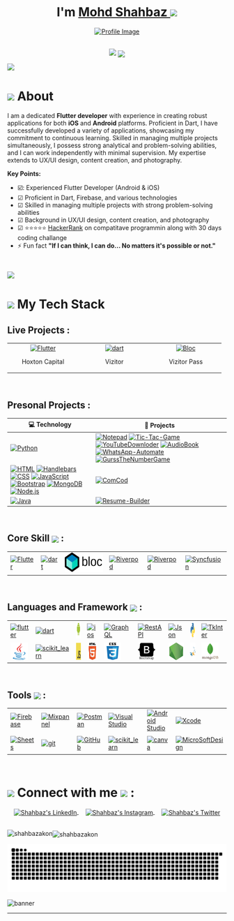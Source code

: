<!--Top Banner with Nanem-->
<div align="center">
  <h1 align="center">I'm <a href="https://github.com/shahbazakon"> Mohd Shahbaz <img src="https://github.com/shahbazakon/shahbazakon/assets/57652434/cb6becf2-9d7a-488d-99ce-c8f9e4d4461c" height="70px"> </h1>
  <img src="https://user-images.githubusercontent.com/57652434/123544706-1e540b00-d772-11eb-8d74-28947acc4595.png" alt="Profile Image">
</div>
    
<br>

<!--Running Text-->
<p align="center">
  <a href="https://github.com/DenverCoder1/readme-typing-svg"></a>
  <img src="https://github.com/shahbazakon/shahbazakon/assets/57652434/c0177661-7787-4fe2-a73d-7c4710cf850e" height="70px">
  <img align="center" src="https://readme-typing-svg.herokuapp.com?font=Sofia+Sans&color=3c4c56&size=40&lines=Syntax+is+the+brush;logic+is+the+art;Code+your+masterpiece;"/>
</p>
<a href="https://www.youtube.com/watch?v=dQw4w9WgXcQ"><img src="https://user-images.githubusercontent.com/73097560/115834477-dbab4500-a447-11eb-908a-139a6edaec5c.gif"></a>

<!--About-->
<!--------------------------------------------------------------------------------------------------------------------------------------------------------------------------->
 # <img src="https://github.com/shahbazakon/shahbazakon/assets/57652434/de305b15-43b6-4d5f-9a81-867c3e5eff50" height="60px"> About

 I am a dedicated **Flutter developer** with experience in creating robust applications for both **iOS** and **Android** platforms. Proficient in Dart, I have successfully developed a variety of applications, showcasing my commitment to continuous learning. Skilled in managing multiple projects simultaneously, I possess strong analytical and problem-solving abilities, and I can work independently with minimal supervision. My expertise extends to UX/UI design, content creation, and photography.

**Key Points:**
* ☑️: Experienced Flutter Developer (Android & iOS)
* ☑ Proficient in Dart, Firebase, and various technologies
* ☑ Skilled in managing multiple projects with strong problem-solving abilities
* ☑ Background in UX/UI design, content creation, and photography
* ☑ ⭐⭐⭐⭐⭐ [HackerRank](https://www.hackerrank.com/profile/Shahbaz_Akon) on compatitave programmin along with 30 days coding challange 
* ⚡ Fun fact **"If I can think, I can do... No matters it's possible or not."** 
 <br>

<a href="https://www.youtube.com/watch?v=dQw4w9WgXcQ"><img src="https://user-images.githubusercontent.com/73097560/115834477-dbab4500-a447-11eb-908a-139a6edaec5c.gif"></a>

<!--My Tech Stack-->
<!--------------------------------------------------------------------------------------------------------------------------------------------------------------------------->
# <img src="https://github.com/shahbazakon/shahbazakon/assets/57652434/0d9dfde2-ba5e-4bca-95a6-9e31cac85018" height="60px"> My Tech Stack

## Live Projects :

<table align="center">
    <tbody>
            <td align="center" width="150">
                <a href="https://play.google.com/store/apps/details?id=com.hoxtoncapital.hoxtoncapital" target="_blank">
                    <img src="https://github.com/shahbazakon/shahbazakon/assets/57652434/bab0b964-a2d6-4ef3-a15b-3c4671039e91" alt="Flutter" height="60"/>
                </a>
                     <p align="center" >Hoxton Capital</p>
            </td>
        <td align="center" width="150">
                <a href="https://play.google.com/store/apps/details?id=com.vizitor.app" target="_blank">
                    <img src="https://github.com/shahbazakon/shahbazakon/assets/57652434/2b30bbbd-cdc0-4d41-a5dc-73ce57737f5f" alt="dart" height="50"/>
                </a>
                 <p align="center" >Vizitor</p>
            </td>
            <td align="center" width="150">
                <a href="https://play.google.com/store/apps/details?id=com.vizitor.pass" target="_blank">
                    <img src="https://github.com/shahbazakon/shahbazakon/assets/57652434/28692673-71c5-4c8d-b9ee-842b16dfd8ed" alt="Bloc" height="50"/>
                </a>
                      <p align="center" >Vizitor Pass</p>
            </td>
    </tbody>
</table>
<br>

## Presonal Projects :
| 💻 **Technology** | 🚀 **Projects** |
|-|-|
| [![Python](https://img.shields.io/static/v1?label=&message=Python&color=3C78A9&logo=python&logoColor=FFFFFF)](https://www.python.org/) | [![Notepad](https://img.shields.io/static/v1?label=&message=Notepad&color=000605&logo=github&logoColor=white&labelColor=000605)](https://github.com/shahbazakon/Mini-Project/blob/main/Notepad.py) [![Tic-Tac-Game](https://img.shields.io/static/v1?label=&message=Tic-Tac-Game&color=000605&logo=github&logoColor=white&labelColor=000605)](https://github.com/shahbazakon/Mini-Project/blob/main/Tic-Tac.py) [![YouTubeDownloder](https://img.shields.io/static/v1?label=&message=YouTube-Downloder&color=000605&logo=github&logoColor=white&labelColor=000605)](https://github.com/shahbazakon/Mini-Project/blob/main/YouTubeDownloder.py) [![AudioBook](https://img.shields.io/static/v1?label=&message=Audiobook&color=000605&logo=github&logoColor=white&labelColor=000605)](https://github.com/shahbazakon/Mini-Project/blob/main/AudioBook.py) [![WhatsApp-Automate](https://img.shields.io/static/v1?label=&message=WhatsApp-Automate&color=000605&logo=github&logoColor=white&labelColor=000605)](https://github.com/shahbazakon/Mini-Project/blob/main/WhatsAppMsg.py) [![GurssTheNumberGame](https://img.shields.io/static/v1?label=&message=Guess-The-Number&color=000605&logo=github&logoColor=white&labelColor=000605)](https://github.com/shahbazakon/Mini-Project/blob/main/GuessTheNumber.py) |
| [![HTML](https://img.shields.io/static/v1?label=&message=HTML&color=ff751a&logo=HTML5&logoColor=FFFFFF)](https://developer.mozilla.org/en-US/docs/Web/Guide/HTML/HTML5) [![Handlebars](https://img.shields.io/static/v1?label=&message=CSS&color=00aced&logo=CSS3&logoColor=FFFFFF)](https://handlebarsjs.com/guide/) [![CSS](https://img.shields.io/static/v1?label=&message=Handlebars&color=8B4513&logo=Handlebars&logoColor=FFFFFF)]() [![JavaScript](https://img.shields.io/static/v1?label=&message=JavaScript&color=F1E05A&logo=javascript&logoColor=FFFFFF)](https://developer.mozilla.org/en-US/docs/Web/JavaScript)  [![Bootstrap](https://img.shields.io/badge/Bootstrap-563D7C?style=for-the-badge&logo=bootstrap&logoColor=white&style=flat-square)]() [![MongoDB](https://img.shields.io/badge/MongoDB-4EA94B?style=for-the-badge&logo=mongodb&logoColor=white&style=flat-square)](https://docs.mongodb.com/) [![Node.js](https://img.shields.io/static/v1?label=&message=Node.js&color=47d147&logo=node.js&logoColor=FFFFFF)](https://nodejs.org/en/)| [![ComCod](https://img.shields.io/static/v1?label=&message=ComCod_E-Learning_Website&color=000605&logo=github&logoColor=white&labelColor=000605)](https://github.com/shahbazakon/Project-Comcod.git) |
| [![Java](https://img.shields.io/badge/Java-ED8B00?style=for-the-badge&logo=java&logoColor=white&style=flat-square)](https://developer.mozilla.org/en-US/docs/Web/JavaScript) | [![Resume-Builder](https://img.shields.io/static/v1?label=&message=Resume-Builder&color=000605&logo=github&logoColor=white&labelColor=000605)](https://github.com/shahbazakon/Resume_Builder.git) |

<br>
<!--Core Skill-->
<!--------------------------------------------------------------------------------------------------------------------------------------------------------------------------->

## Core Skill <img align="center" src = "https://media2.giphy.com/media/QssGEmpkyEOhBCb7e1/giphy.gif?cid=ecf05e47a0n3gi1bfqntqmob8g9aid1oyj2wr3ds3mg700bl&rid=giphy.gif" width = 25px> :

<table align="center">
    <tbody>
        <tr> 
            <td>
                <a href="https://flutter.dev/multi-platform/mobile" target="_blank">
                    <img src="https://storage.googleapis.com/cms-storage-bucket/6a07d8a62f4308d2b854.svg" alt="Flutter" height="30"/>
                </a>
            </td>
            <td>
                <a href="https://dart.dev" target="_blank">
                    <img src="https://dart.dev/assets/img/shared/dart/logo+text/horizontal/white.svg" alt="dart" height="30"/>
                </a>
            </td>
            <td>
                <a href="https://github.com/felangel/bloc" target="_blank">
                    <img src="https://raw.githubusercontent.com/felangel/bloc/master/docs/assets/bloc_logo_full.png" alt="Bloc" height="45"/>
                </a>
            </td>
            <td>
                <a href="https://github.com/rrousselGit/riverpod" target="_blank">
                    <img src="https://riverpod.dev/img/full_logo.svg" alt="Riverpod" height="30"/>
                </a>
            </td>
            <td>
                <a href="https://pub.dev" target="_blank">
                    <img src="https://pub.dev/static/hash-395ejna4/img/pub-dev-logo.svg" alt="Riverpod" height="30"/>
                </a>
            </td>
            <td>
                <a href="https://www.syncfusion.com" target="_blank">
                    <img src="https://github.com/shahbazakon/shahbazakon/assets/57652434/df16f757-1f18-4417-ba46-bcff1172a778" alt="Syncfusion" height="50"/>
                </a>
            </td>
        </tr>
    </tbody>
</table>
<br>

<!--Languages and Framework-->
<!--------------------------------------------------------------------------------------------------------------------------------------------------------------------------->
## Languages and Framework <img align="center" src = "https://media2.giphy.com/media/QssGEmpkyEOhBCb7e1/giphy.gif?cid=ecf05e47a0n3gi1bfqntqmob8g9aid1oyj2wr3ds3mg700bl&rid=giphy.gif" width = 25px> :

<table align="center">
    <tbody>
        <tr>
            <td><a href="https://flutter.dev" target="_blank"><img src="https://www.vectorlogo.zone/logos/flutterio/flutterio-icon.svg" alt="flutter" width="40" height="40"/></a></td>
            <td><a href="https://dart.dev" target="_blank"><img src="https://www.vectorlogo.zone/logos/dartlang/dartlang-icon.svg" alt="dart" width="40" height="40"/></a></td>
            <td><a href="https://developer.android.com" target="_blank"><img src="https://raw.githubusercontent.com/devicons/devicon/master/icons/android/android-original-wordmark.svg" alt="android" width="40" height="40"/></a></td>
            <td><a href="https://developer.apple.com/ios" target="_blank"><img src="https://github.com/shahbazakon/shahbazakon/assets/57652434/cecf4dee-5a1a-47a5-a0c9-d67b36092a5b" alt="ios" width="50" height="50"/></a></td>
          <td></a><a href="#" target="_blank"> <img src="https://github.com/shahbazakon/shahbazakon/assets/57652434/04ec1bf4-f609-45ff-ac2e-769af4892edd" alt="GraphQL" width="40" height="40"/></a>
<td></a><a href="#" target="_blank"> <img src="https://github.com/shahbazakon/shahbazakon/assets/57652434/db6bba74-0be4-43ef-a4b6-9d0ac3a23cf8" alt="RestAPI" height="40"/></a>
<td></a><a href="#" target="_blank"> <img src="https://github.com/shahbazakon/shahbazakon/assets/57652434/e92c161d-a2c8-4d85-b6ea-b0b0c465c6e0" alt="Json" width="40" height="40"/></a>
            <td><a href="https://www.python.org" target="_blank"><img src="https://raw.githubusercontent.com/devicons/devicon/master/icons/python/python-original.svg" alt="python" width="40" height="40"/></a></td>
          <td><a href="#" target="_blank"><img src="https://github.com/shahbazakon/shahbazakon/assets/57652434/ef03c351-90b6-4edd-abfd-028c76733fb0" alt="TkInter" width="40" height="40"/></a></td>
        </tr>
        <tr>
              <td><a href="https://www.java.com" target="_blank"><img src="https://raw.githubusercontent.com/devicons/devicon/master/icons/java/java-original.svg" alt="java" width="40" height="40"/></a></td>
          <td></a> <a href="https://scikit-learn.org/" target="_blank"> <img src="https://upload.wikimedia.org/wikipedia/commons/0/05/Scikit_learn_logo_small.svg" alt="scikit_learn" width="40" height="40"/> </a>
           <td><a href="https://developer.mozilla.org/en-US/docs/Web/JavaScript" target="_blank"><img src="https://raw.githubusercontent.com/devicons/devicon/master/icons/javascript/javascript-original.svg" alt="javascript" width="40" height="40"/></a></td>
           <td><a href="https://www.w3.org/html/" target="_blank"> <img src="https://raw.githubusercontent.com/devicons/devicon/master/icons/html5/html5-original-wordmark.svg" alt="html5" width="40" height="40"/> </a>
            </td>
            <td><a href="https://www.w3schools.com/css/" target="_blank"> <img src="https://raw.githubusercontent.com/devicons/devicon/master/icons/css3/css3-original-wordmark.svg" alt="css3" width="40" height="40"/> </a>
            </td>
         <td> <a href="https://getbootstrap.com" target="_blank"> <img src="https://raw.githubusercontent.com/devicons/devicon/master/icons/bootstrap/bootstrap-plain-wordmark.svg" alt="bootstrap" width="40" height="40"/> </a>
            </td>
            <td><a href="#"><img alt="NodeJS" title="NodeJS" height="40px"
                        src="https://raw.githubusercontent.com/github/explore/80688e429a7d4ef2fca1e82350fe8e3517d3494d/topics/nodejs/nodejs.png" /></a>
            </td>
            <td><a href="https://www.mysql.com/" target="_blank"> <img src="https://raw.githubusercontent.com/devicons/devicon/master/icons/mysql/mysql-original-wordmark.svg" alt="mysql" height="40"/> </a>
            </td>
            <td><a href<a href="https://www.mongodb.com/" target="_blank"> <img src="https://raw.githubusercontent.com/devicons/devicon/master/icons/mongodb/mongodb-original-wordmark.svg" alt="mongodb" height="40"/> </a></td>
        </tr>
    </tbody>
</table>
<br>

<!--Tools-->
<!--------------------------------------------------------------------------------------------------------------------------------------------------------------------------->
## Tools <img align="center" src = "https://media2.giphy.com/media/QssGEmpkyEOhBCb7e1/giphy.gif?cid=ecf05e47a0n3gi1bfqntqmob8g9aid1oyj2wr3ds3mg700bl&rid=giphy.gif" width = 25px> :

<table align="center">
    <tbody>
        <tr>
            <td><a href="https://firebase.google.com/brand-guidelines" target="_blank"><img src="https://github.com/shahbazakon/shahbazakon/assets/57652434/6049cfb9-9c64-4b9e-81a0-111f3c5b9731" alt="Firebase" height="40"/></a></td>
            <td><a href="https://mixpanel.com" target="_blank"><img src="https://github.com/shahbazakon/shahbazakon/assets/57652434/23af407e-a809-42d4-a863-333239b6a03c" alt="Mixpannel" height="30"/></a></td>
            <td><a href="https://www.postman.com/company/press-media" target="_blank"><img src="https://github.com/shahbazakon/shahbazakon/assets/57652434/d3997de2-6a41-471e-a46a-20c8e72af8b0" alt="Postman" height="40"/></a></td>
            <td><a href="#"><img alt="Visual Studio" title="Visual Studio Code" height="40px" src="https://img.icons8.com/fluent/48/000000/visual-studio-code-2019.png" /></a></td>
            <td><a href="#"><img alt="Android Studio" title="Android Studio" height="40px" src="https://i.imgur.com/6nJGNMN.png" /></a></td>
            <td><a href="https://apps.apple.com/us/app/xcode/"><img alt="Xcode" title="Android Studio" height="40px" src="https://github.com/shahbazakon/shahbazakon/assets/57652434/f1aa8281-ee39-49d1-8f06-b289028f1499" /></a></td>
          <td><a href="#" target="_blank"><img src="https://github.com/shahbazakon/shahbazakon/assets/57652434/3919b168-e2ce-4e65-95bf-76413c986610" alt="PyCharm" width="40" height="40"/></a></td>
<td><a href="#" target="_blank"><img src="https://github.com/shahbazakon/shahbazakon/assets/57652434/b3802347-3822-4818-9bb6-0c271697fa1f" alt="Intelij" width="40" height="40"/></a></td>
<td><a href="#" target="_blank"><img src="https://github.com/shahbazakon/shahbazakon/assets/57652434/fdd5d2d4-849d-4e26-a6b6-7cd05b899f66" alt="Eclips" width="40" height="40"/></a></td>
        </tr>
        <tr>
           <td><a href="#"><img alt="Sheets" title="Sheets" height="40px"
                        src="https://img.icons8.com/color/48/000000/google-sheets.png" /></a></td>    
            <td><a href="https://git-scm.com/" target="_blank"> <img src="https://www.vectorlogo.zone/logos/git-scm/git-scm-icon.svg" alt="git" width="40" height="40"/> </a></td>            
            <td><a href="#"><img alt="GitHub" title="GitHub" height="40px" src="https://i.imgur.com/DZgetVv.png" /></a>
            </td>            
         
  <td></a> <a href="https://www.figma.com" target="_blank"> <img src="https://github.com/shahbazakon/shahbazakon/assets/57652434/2e281077-e869-4a0e-a1e7-3b20b6dfe7ed" alt="scikit_learn" height="40"/> </a>
            </td> 
            <td><a href="#" target="_blank"><img src="https://github.com/shahbazakon/shahbazakon/assets/57652434/9756b254-8b16-4cfa-9946-af0833156ddb" alt="canva" width="40" height="40"/></a></td>
<td><a href="#" target="_blank"><img src="https://github.com/shahbazakon/shahbazakon/assets/57652434/b4b007be-fef9-458f-8090-44e111a58c31" alt="MicroSoftDesign" width="40" height="40"/></a></td>
            <td><a href="https://www.adobe.com/products/xd.html" target="_blank"> <img src="https://github.com/shahbazakon/shahbazakon/assets/57652434/0b7ef0d9-bff7-4d1f-a79a-18bd3163d363" alt="xd" width="40" height="40"/> </a></td>
            <td><a href="https://www.photoshop.com/en" target="_blank"> <img src="https://raw.githubusercontent.com/devicons/devicon/master/icons/photoshop/photoshop-line.svg" alt="photoshop" width="40" height="40"/> </a></td>        
<td><a href="#" target="_blank"><img src="https://github.com/shahbazakon/shahbazakon/assets/57652434/bb87345d-f1a8-4095-b972-1df0d19908af" alt="Primiere" width="40" height="40"/></a></td>
        </tr>
    </tbody>
</table>
<br>

<!--Connects with me-->
<!--------------------------------------------------------------------------------------------------------------------------------------------------------------------------->
# <img src="https://github.com/shahbazakon/shahbazakon/assets/57652434/fafbf8aa-411d-4dd3-bf04-d87560c6c5bc" height="70px"> Connect with me <img  src="https://github.com/rajput2107/rajput2107/blob/master/Assets/Handshake.gif" height="30px"/> :
<div align="center">
  <a href="" target="blank">
    <img align="center" alt="Shahbaz's LinkedIn" width="30px" height="30px" src="https://www.vectorlogo.zone/logos/linkedin/linkedin-icon.svg" /> 
  </a>
  &nbsp; &nbsp;
  <a href="https://www.instagram.com/shahbaz_akon/" target="blank">
    <img align="center" alt="Shahbaz's Instagram" width="30px" height="30px" src="https://www.vectorlogo.zone/logos/instagram/instagram-icon.svg" /> 
  </a>
  &nbsp; &nbsp;
  <a href="https://www.facebook.com/shahbazakon.genius/" target="blank">
    <img align="center" alt="Shahbaz's Twitter" width="30px" height="30px" src="https://www.vectorlogo.zone/logos/facebook/facebook-official.svg" />
  </a> 
</div>
<br/>
<p>
  <img align="left" src="https://github-readme-stats.vercel.app/api/top-langs/?username=shahbazakon&theme=radical&line_height=27" alt="shahbazakon" />
  <img align="center" src="https://github-readme-stats.vercel.app/api?username=shahbazakon&theme=radical&line_height=27" alt="shahbazakon" />
</p>

<!-- Snake game -->
<div align="center">
  
![snake gif](https://github.com/shahbazakon/shahbazakon/blob/output/github-contribution-grid-snake.svg)  
</div>

![banner](https://github.com/shahbazakon/shahbazakon/assets/57652434/1e74f0c0-4dc6-4088-b10f-015d4b3b8416)




<!--------------------------------------------------------------------------------------------------------------------------------------------------------------------------->
<!--
<p align="center">

<a href="https://www.linkedin.com/in/mohd-shahbaz"><img src="https://img.shields.io/badge/-Kevin%20Patel-0077B5?style=for-the-badge&logo=Linkedin&logoColor=white"/></a>
<a href="mailto:shahbazshahzadqureshi@gmail.com"><img src="https://img.shields.io/badge/-patelkvin04@gmail.com-D14836?style=for-the-badge&logo=Gmail&logoColor=white"/></a>
<a href="https://instagram.com/kevinpatel.me"><img src="https://img.shields.io/badge/-kevinpatel.me-E4405F?style=for-the-badge&logo=Instagram&logoColor=white"/></a>
<a href="https://github.com/Jaydeep-Yadav"><img alt="Github" title="Jaydeep Yadav Github" src="https://img.shields.io/badge/GitHub-100000?style=for-the-badge&logo=github&logoColor=white"></a>
<a href="https://www.snapchat.com/add/badboy5299"><img alt="Bad Boy Snapchat" title="Jaydeep Yadav SC" src="https://img.shields.io/badge/Snapchat-FFFC00?style=for-the-badge&logo=snapchat&logoColor=white"></a>
 <a href="https://facebook.com/killerboy.jy"><img alt="Facebook" title="Jaydeep Yadav FB" src="https://img.shields.io/badge/Facebook-1877F2?style=for-the-badge&logo=facebook&logoColor=white"></a>
   <a href="https://t.me/jaydeep91"><img alt="Telegram" title="Jaydeep Yadav Telegram" src="https://img.shields.io/badge/Telegram-2CA5E0?style=for-the-badge&logo=telegram&logoColor=white"></a> 
   
![Whatsapp](https://img.shields.io/badge/WhatsApp-25D366?style=for-the-badge&logo=whatsapp&logoColor=white)
![Messenger](https://img.shields.io/badge/Messenger-00B2FF?style=for-the-badge&logo=messenger&logoColor=white)
![Zoom](https://img.shields.io/badge/Zoom-2D8CFF?style=for-the-badge&logo=zoom&logoColor=white)
![Discord](https://img.shields.io/badge/Discord-7289DA?style=for-the-badge&logo=discord&logoColor=white)
</p>

<a href="https://www.youtube.com/watch?v=dQw4w9WgXcQ"><img src="https://user-images.githubusercontent.com/73097560/115834477-dbab4500-a447-11eb-908a-139a6edaec5c.gif"></a>
-->
<!--------------------------------------------------------------------------------------------------------------------------------------------------------------------------->


<!--
<ul>
  1<img src="https://github.com/shahbazakon/shahbazakon/assets/57652434/4478513f-1d57-4d31-ac2d-6883179e6188" height="100px">
  2<img src="https://github.com/shahbazakon/shahbazakon/assets/57652434/cb6becf2-9d7a-488d-99ce-c8f9e4d4461c" height="100px">
  3<img src="https://github.com/shahbazakon/shahbazakon/assets/57652434/de305b15-43b6-4d5f-9a81-867c3e5eff50" height="100px">
  4<img src="https://github.com/shahbazakon/shahbazakon/assets/57652434/3aef6398-49ce-4b16-bd71-fcb2d556e522" height="100px">
  5<img src="https://github.com/shahbazakon/shahbazakon/assets/57652434/93cd2351-498f-4abe-b977-16f722f1a6c7" height="100px">
  6<img src="https://github.com/shahbazakon/shahbazakon/assets/57652434/db54fc4f-7ff8-44c9-ab86-16cd4a13a197" height="100px">
  7<img src="https://github.com/shahbazakon/shahbazakon/assets/57652434/0d9dfde2-ba5e-4bca-95a6-9e31cac85018" height="100px">
  8<img src="https://github.com/shahbazakon/shahbazakon/assets/57652434/278ed41b-2763-4b72-9f0b-6fc4d8ecba79" height="100px">
  9<img src="https://github.com/shahbazakon/shahbazakon/assets/57652434/a60c378d-a76a-465b-a669-92f9e9feb81e" height="100px">
  10<img src="https://github.com/shahbazakon/shahbazakon/assets/57652434/fafbf8aa-411d-4dd3-bf04-d87560c6c5bc" height="100px">
  11<img src="https://github.com/shahbazakon/shahbazakon/assets/57652434/c0177661-7787-4fe2-a73d-7c4710cf850e" height="100px">
  12<img src="https://github.com/shahbazakon/shahbazakon/assets/57652434/aaa11d08-a94d-47c9-b4e5-142cb0ba9a50" height="100px">
  13<img src="https://github.com/shahbazakon/shahbazakon/assets/57652434/86c83f4f-eb0a-40ee-9da9-1c73931cb0b5" height="100px">
  14<img src="https://github.com/shahbazakon/shahbazakon/assets/57652434/5ac5d825-219d-403f-9c05-0cecdc328393" height="100px">
  15<img src="https://github.com/shahbazakon/shahbazakon/assets/57652434/9a4ca7ba-bf35-42c1-bb2d-20a9ce0cd55f" height="100px">
  16<img src="https://github.com/shahbazakon/shahbazakon/assets/57652434/a37dd797-6ac3-42e9-940c-7779ca1b5e40" height="100px">
  17<img src="https://github.com/shahbazakon/shahbazakon/assets/57652434/43ed8c7e-4a7b-425a-b0ae-b413bb86c3f8" height="100px">
  18<img src="https://github.com/shahbazakon/shahbazakon/assets/57652434/31c96544-f4c3-4fa0-a3b0-e52eea9615a6" height="100px">
  19<img src="https://github.com/shahbazakon/shahbazakon/assets/57652434/bc7a20dd-66d2-41e7-a28b-3d87c42da565" height="100px">
  20<img src="https://github.com/shahbazakon/shahbazakon/assets/57652434/28e86767-8bac-44af-8610-013ba60f6a00" height="100px">
  21<img src="https://github.com/shahbazakon/shahbazakon/assets/57652434/76a26bbd-b290-45b8-b8f7-1d04c00cb9b9" height="100px">
  22<img src="https://github.com/shahbazakon/shahbazakon/assets/57652434/c2567da6-0c0a-4bce-b2df-9d442e4cfd24" height="100px">
  23<img src="https://github.com/shahbazakon/shahbazakon/assets/57652434/c3823804-8754-42da-8572-0fce0bd9203f" height="100px">
  24<img src="https://github.com/shahbazakon/shahbazakon/assets/57652434/8dcde947-b94d-41ed-8792-538ae41e2732" height="100px">
  25<img src="https://github.com/shahbazakon/shahbazakon/assets/57652434/b9305289-7132-4a0c-b0e4-3b49c4a02e84" height="100px">
  26<img src="https://github.com/shahbazakon/shahbazakon/assets/57652434/99ce47cd-383c-43fa-886b-fe8ced3a9b1d" height="100px">
  27<img src="https://github.com/shahbazakon/shahbazakon/assets/57652434/725ae306-138a-4dda-9a5c-a7fcd795ee25" height="100px">
  28<img src="https://github.com/shahbazakon/shahbazakon/assets/57652434/d2d976e9-56b5-4d04-90d2-7ca843ed6eac" height="100px">
  29<img src="https://github.com/shahbazakon/shahbazakon/assets/57652434/8a7d8c04-375d-4260-ab00-e16d9ee198af" height="100px">
  <img height=60px src="https://www.vectorlogo.zone/logos/graphql/graphql-ar21.svg"> 
</ul>
-->

<hr>


